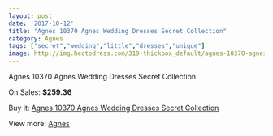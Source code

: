 ```yaml
---
layout: post
date: '2017-10-12'
title: "Agnes 10370 Agnes Wedding Dresses Secret Collection"
category: Agnes
tags: ["secret","wedding","little","dresses","unique"]
image: http://img.hectodress.com/319-thickbox_default/agnes-10370-agnes-wedding-dresses-secret-collection.jpg
---
```

Agnes 10370 Agnes Wedding Dresses Secret Collection

On Sales: **$259.36**
<a href="https://www.hectodress.com/agnes/181-agnes-10370-agnes-wedding-dresses-secret-collection.html"><amp-img layout="responsive" width="600" height="600" src="//img.hectodress.com/319-thickbox_default/agnes-10370-agnes-wedding-dresses-secret-collection.jpg" alt="Agnes 10370 Agnes Wedding Dresses Secret Collection 0" /></a>

Buy it: [Agnes 10370 Agnes Wedding Dresses Secret Collection](https://www.hectodress.com/agnes/181-agnes-10370-agnes-wedding-dresses-secret-collection.html "Agnes 10370 Agnes Wedding Dresses Secret Collection")

View more: [Agnes](https://www.hectodress.com/6-agnes "Agnes")
